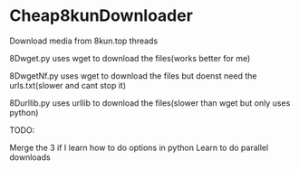 # Cheap8kunDownloader
Download media from 8kun.top threads

8Dwget.py uses wget to download the files(works better for me)

8DwgetNf.py uses wget to download the files but doenst need the urls.txt(slower and cant stop it)

8Durllib.py uses urllib to download the files(slower than wget but only uses python)

TODO:

Merge the 3 if I learn how to do options in python
Learn to do parallel downloads
